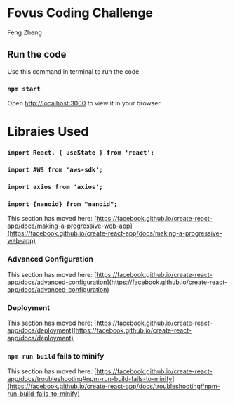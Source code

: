 # Fovus Coding Challenge

Feng Zheng

## Run the code
Use this command in terminal to run the code
### `npm start`
Open [http://localhost:3000](http://localhost:3000) to view it in your browser.

# Libraies Used
### `import React, { useState } from 'react';`
### `import AWS from 'aws-sdk';`
### `import axios from 'axios';`
### `import {nanoid} from "nanoid";`

This section has moved here: [https://facebook.github.io/create-react-app/docs/making-a-progressive-web-app](https://facebook.github.io/create-react-app/docs/making-a-progressive-web-app)

### Advanced Configuration

This section has moved here: [https://facebook.github.io/create-react-app/docs/advanced-configuration](https://facebook.github.io/create-react-app/docs/advanced-configuration)

### Deployment

This section has moved here: [https://facebook.github.io/create-react-app/docs/deployment](https://facebook.github.io/create-react-app/docs/deployment)

### `npm run build` fails to minify

This section has moved here: [https://facebook.github.io/create-react-app/docs/troubleshooting#npm-run-build-fails-to-minify](https://facebook.github.io/create-react-app/docs/troubleshooting#npm-run-build-fails-to-minify)
